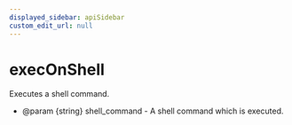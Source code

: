 ```yaml
---
displayed_sidebar: apiSidebar
custom_edit_url: null
---
```

# execOnShell

Executes a shell command.

   * @param {string} shell_command - A shell command which is executed.
